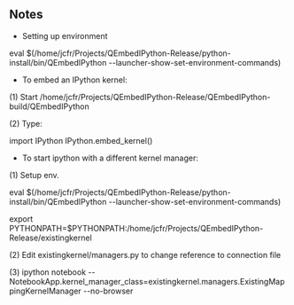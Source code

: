 Notes
-----

* Setting up environment

eval $(/home/jcfr/Projects/QEmbedIPython-Release/python-install/bin/QEmbedIPython --launcher-show-set-environment-commands)

* To embed an IPython kernel:

(1) Start /home/jcfr/Projects/QEmbedIPython-Release/QEmbedIPython-build/QEmbedIPython

(2) Type:

  import IPython
  IPython.embed_kernel()


* To start ipython with a different kernel manager:

(1) Setup env.

   eval $(/home/jcfr/Projects/QEmbedIPython-Release/python-install/bin/QEmbedIPython --launcher-show-set-environment-commands)

   export PYTHONPATH=$PYTHONPATH:/home/jcfr/Projects/QEmbedIPython-Release/existingkernel

(2) Edit existingkernel/managers.py to change reference to connection file

(3) ipython notebook --NotebookApp.kernel_manager_class=existingkernel.managers.ExistingMappingKernelManager --no-browser


